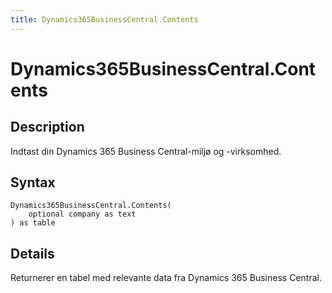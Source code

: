 ```yaml
---
title: Dynamics365BusinessCentral.Contents
---
```


# Dynamics365BusinessCentral.Contents


## Description

Indtast din Dynamics 365 Business Central-miljø og -virksomhed.


## Syntax

```powerquery
Dynamics365BusinessCentral.Contents(
    optional company as text
) as table
```


## Details

Returnerer en tabel med relevante data fra Dynamics 365 Business Central.


